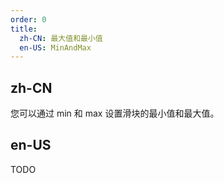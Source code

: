 ```yaml
---
order: 0
title:
  zh-CN: 最大值和最小值
  en-US: MinAndMax
---
```


## zh-CN

您可以通过 min 和 max 设置滑块的最小值和最大值。

## en-US

TODO
